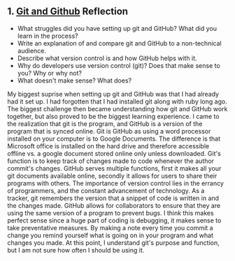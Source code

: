 ## 1. [Git and Github](1_get_started/readme.md) Reflection

* What struggles did you have setting up git and GitHub? What did you learn in the process?
* Write an explanation of and compare git and GitHub to a non-technical audience. 
* Describe what version control is and how GitHub helps with it.
* Why do developers use version control (git)? Does that make sense to you? Why or why not?
* What doesn't make sense? What does?

<!-- Add your reflection here. Remove the comment markers -->
My biggest suprise when setting up git and GitHub was that I had already had it set up. I had forgotten that I had installed git along with ruby long ago. The biggest challenge then became understanding how git and GitHub work together, but also proved to be the biggest learning experience. I came to the realization that git is the program, and GitHub is a version of the program that is synced online. Git is GitHub as using a word processor installed on your computer is to Google Documents. The difference is that Microsoft office is installed on the hard drive and therefore accessible offline vs. a google document stored online only unless downloaded. Git's function is to keep track of changes made to code whenever the author commit's changes. GitHub serves multiple functions, first it makes all your git documents available online, secondly it allows for users to share their programs with others. The importance of version control lies in the errancy of programmers, and the constant advancement of technology. As a tracker, git remembers the version that a snippet of code is written in and the changes made. GitHub allows for collaborators to ensure that they are using the same version of a program to prevent bugs. I think this makes perfect sense since a huge part of coding is debugging, it makes sense to take preventative measures. By making a note every time you commit a change you remind yourself what is going on in your program and what changes you made. At this point, I understand git's purpose and function, but I am not sure how often I should be using it.
